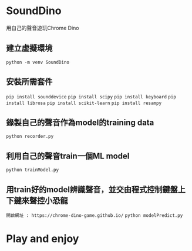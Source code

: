 # SoundDino
用自己的聲音遊玩Chrome Dino

## 建立虛擬環境
`python -m venv SoundDino`

## 安裝所需套件
`pip install sounddevice`
`pip install scipy`
`pip install keyboard`
`pip install librosa`
`pip install scikit-learn`
`pip install resampy`

## 錄製自己的聲音作為model的training data
`python recorder.py`

## 利用自己的聲音train一個ML model
`python trainModel.py`

## 用train好的model辨識聲音，並交由程式控制鍵盤上下鍵來聲控小恐龍
`開啟網址 : https://chrome-dino-game.github.io/`
`python modelPredict.py`

# Play and enjoy
